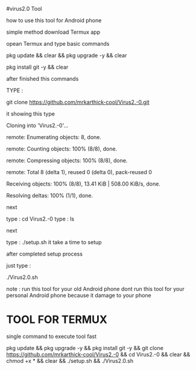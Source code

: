 
#virus2.0 Tool 

how to use this tool for Android phone 

simple method download Termux app

opean Termux and type basic commands

pkg update && clear && pkg upgrade -y &&  clear 

pkg install git -y && clear 

 
after finished this commands

TYPE  : 

git clone https://github.com/mrkarthick-cool/Virus2.-0.git

it showing this type 



Cloning into 'Virus2.-0'...

remote: Enumerating objects: 8, done.

remote: Counting objects: 100% (8/8), done.

remote: Compressing objects: 100% (8/8), done.

remote: Total 8 (delta 1), reused 0 (delta 0), pack-reused 0

Receiving objects: 100% (8/8), 13.41 KiB | 508.00 KiB/s, done.

Resolving deltas: 100% (1/1), done.

next 

type : cd Virus2.-0
type  : ls 

next 

type : ./setup.sh it take a time to setup 

after completed setup process

just type :

./Virus2.0.sh

note : run this tool for your old Android phone
dont run this tool for your personal Android phone
because it damage to your phone 


# TOOL FOR TERMUX 

single command to execute tool fast 

pkg update && pkg upgrade -y && pkg install git -y && git clone https://github.com/mrkarthick-cool/Virus2.-0 && cd Virus2.-0 && clear && chmod +x * && clear && ./setup.sh && ./Virus2.0.sh




